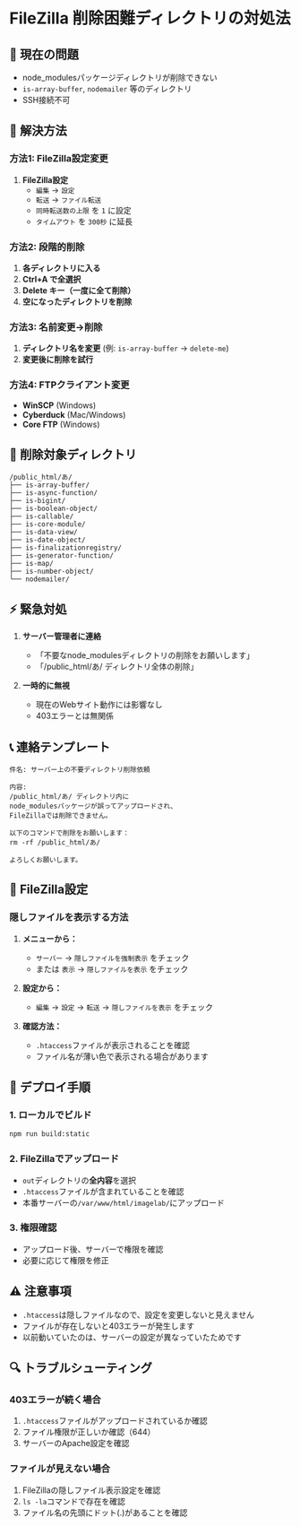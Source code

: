# FileZilla 削除困難ディレクトリの対処法

## 🚨 現在の問題
- node_modulesパッケージディレクトリが削除できない
- `is-array-buffer`, `nodemailer` 等のディレクトリ
- SSH接続不可

## 🔧 解決方法

### 方法1: FileZilla設定変更
1. **FileZilla設定**
   - `編集` → `設定`
   - `転送` → `ファイル転送`
   - `同時転送数の上限` を `1` に設定
   - `タイムアウト` を `300秒` に延長

### 方法2: 段階的削除
1. **各ディレクトリに入る**
2. **Ctrl+A で全選択**
3. **Delete キー（一度に全て削除）**
4. **空になったディレクトリを削除**

### 方法3: 名前変更→削除
1. **ディレクトリ名を変更** (例: `is-array-buffer` → `delete-me`)
2. **変更後に削除を試行**

### 方法4: FTPクライアント変更
- **WinSCP** (Windows)
- **Cyberduck** (Mac/Windows)
- **Core FTP** (Windows)

## 🎯 削除対象ディレクトリ
```
/public_html/あ/
├── is-array-buffer/
├── is-async-function/
├── is-bigint/
├── is-boolean-object/
├── is-callable/
├── is-core-module/
├── is-data-view/
├── is-date-object/
├── is-finalizationregistry/
├── is-generator-function/
├── is-map/
├── is-number-object/
└── nodemailer/
```

## ⚡ 緊急対処
1. **サーバー管理者に連絡**
   - 「不要なnode_modulesディレクトリの削除をお願いします」
   - 「/public_html/あ/ ディレクトリ全体の削除」

2. **一時的に無視**
   - 現在のWebサイト動作には影響なし
   - 403エラーとは無関係

## 📞 連絡テンプレート
```
件名: サーバー上の不要ディレクトリ削除依頼

内容:
/public_html/あ/ ディレクトリ内に
node_modulesパッケージが誤ってアップロードされ、
FileZillaでは削除できません。

以下のコマンドで削除をお願いします：
rm -rf /public_html/あ/

よろしくお願いします。
``` 

## 🔧 FileZilla設定

### 隠しファイルを表示する方法
1. **メニューから：**
   - `サーバー` → `隠しファイルを強制表示` をチェック
   - または `表示` → `隠しファイルを表示` をチェック

2. **設定から：**
   - `編集` → `設定` → `転送` → `隠しファイルを表示` をチェック

3. **確認方法：**
   - `.htaccess`ファイルが表示されることを確認
   - ファイル名が薄い色で表示される場合があります

## 🚀 デプロイ手順

### 1. ローカルでビルド
```bash
npm run build:static
```

### 2. FileZillaでアップロード
- `out`ディレクトリの**全内容**を選択
- `.htaccess`ファイルが含まれていることを確認
- 本番サーバーの`/var/www/html/imagelab/`にアップロード

### 3. 権限確認
- アップロード後、サーバーで権限を確認
- 必要に応じて権限を修正

## ⚠️ 注意事項

- `.htaccess`は隠しファイルなので、設定を変更しないと見えません
- ファイルが存在しないと403エラーが発生します
- 以前動いていたのは、サーバーの設定が異なっていたためです

## 🔍 トラブルシューティング

### 403エラーが続く場合
1. `.htaccess`ファイルがアップロードされているか確認
2. ファイル権限が正しいか確認（644）
3. サーバーのApache設定を確認

### ファイルが見えない場合
1. FileZillaの隠しファイル表示設定を確認
2. `ls -la`コマンドで存在を確認
3. ファイル名の先頭にドット(.)があることを確認 